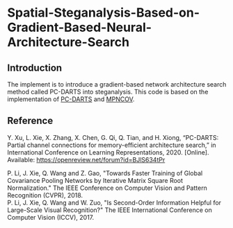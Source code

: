 # Spatial-Steganalysis-Based-on-Gradient-Based-Neural-Architecture-Search

## Introduction
The implement is to introduce a gradient-based network architecture search method called PC-DARTS into steganalysis.
This code is based on the implementation of [PC-DARTS](https://github.com/yuhuixu1993/PC-DARTS) and [MPNCOV](https://github.com/jiangtaoxie/fast-MPN-COV).



## Reference

Y. Xu, L. Xie, X. Zhang, X. Chen, G. Qi, Q. Tian, and H. Xiong, “PC-DARTS: Partial channel connections for memory-efficient architecture search,” in International Conference on Learning Representations, 2020. [Online]. Available: https://openreview.net/forum?id=BJlS634tPr

P. Li, J. Xie, Q. Wang and Z. Gao, "Towards Faster Training of Global Covariance Pooling Networks by Iterative Matrix Square Root Normalization." The IEEE Conference on Computer Vision and Pattern Recognition (CVPR), 2018.  
P. Li, J. Xie, Q. Wang and W. Zuo, "Is Second-Order Information Helpful for Large-Scale Visual Recognition?" The IEEE International Conference on Computer Vision (ICCV), 2017.
